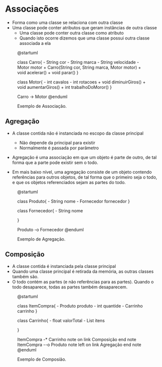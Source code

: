 # Associações
- Forma como uma classe se relaciona com outra classe
- Uma classe pode conter atributos que geram instâncias de outra classe
    - Uma classe pode conter outra classe como atributo
    - Quando isto ocorre dizemos que uma classe possui outra classe associada a ela

    
<figure>

@startuml

class Carro{
    - String cor
    - String marca
    - String velocidade
    - Motor motor
    + Carro(String cor, String marca, Motor motor)
    + void acelerar()
    + void parar()
}

class Motor{
    - int cavalos
    - int rotacoes
    + void diminuirGiros()
    + void aumentarGiros()
    + int trabalhoDoMoror()
}

Carro -> Motor 
@enduml

<figcaption>Exemplo de Associação.</figcaption>
</figure>

## Agregação
- A classe contida não é instanciada no escopo da classe principal
    - Não depende da principal para existir 
    - Normalmente é passada por parâmetro

- Agregação é uma associação em que um objeto é parte de outro, de tal forma que a parte pode existir sem o todo.
- Em mais baixo nível, uma agregação consiste de um objeto contendo referências para outros objetos, de tal forma que o primeiro seja o todo, e que os objetos referenciados sejam as partes do todo.

<figure>


@startuml

class Produto{
    - String nome
    - Fornecedor fornecedor
}

class Fornecedor{
    - String nome
    
}

Produto -o Fornecedor 
@enduml

<figcaption>Exemplo de Agregação.</figcaption>
</figure>


## Composição
- A classe contida é instanciada pela classe principal 
- Quando uma classe principal é retirada da memória, as outras classes também são.
- O todo contém as partes (e não referências para as partes). Quando o todo desaparece, todas as partes também desaparecem.

<figure>

@startuml

class ItemCompra{
    - Produto produto
    - int quantide
    - Carrinho carrinho
}

class Carrinho{
    - float valorTotal
    - List<ItemCompra> itens
    
}

ItemCompra -* Carrinho 
note on link 
Composição
end note
ItemCompra --o Produto 
note left on link 
Agregação
end note
@enduml

<figcaption>Exemplo de Composião.</figcaption>
</figure>
